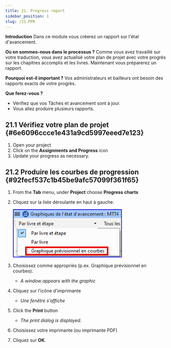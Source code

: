 ```yaml
---
title: 21. Progress report
sidebar_position: 1
slug: /21.PPR
---
```




**Introduction** Dans ce module vous créerez un rapport sur l'état d'avancement.


**Où en sommes-nous dans le processus ?** Comme vous avez travaillé sur votre traduction, vous avez actualisé votre plan de projet avec votre progrès sur les chapitres accomplis et les livres. Maintenant vous préparerez un rapport.


**Pourquoi est-il important ?** Vos administrateurs et bailleurs ont besoin des rapports exacts de votre progrès.


**Que ferez-vous ?**

- Vérifiez que vos Tâches et avancement sont à jour.
- Vous allez produire plusieurs rapports.

## 21.1 Vérifiez votre plan de projet {#6e6096ccce1e431a9cd5997eeed7e123}

1. Open your project
2. Click on the **Assignments and Progress** icon
3. Update your progress as necessary.

## 21.2 Produire les courbes de progression {#92fecf537c1b45be9afc57099f361f65}

1. From the **Tab** menu, under **Project** choose **Progress charts**
2. Cliquez sur la liste déroulante en haut à gauche.

    ![](./277798433.png)

3. Choisissez comme appropriés (p.ex. Graphique prévisionnel en courbes).
    - _A window appears with the graphic_
4. Cliquez sur l'icône d'imprimante
    - _Une fenêtre s'affiche_
5. Click the **Print** button
    - _The print dialog is displayed._
6. Choisissez votre imprimante (ou imprimante PDF)
7. Cliquez sur **OK**.
